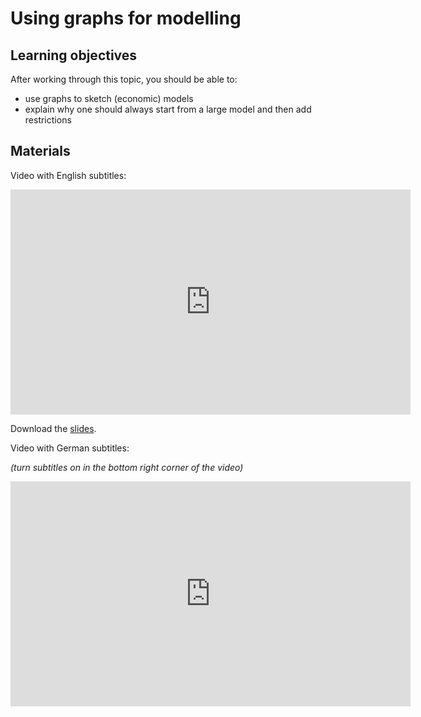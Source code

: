 # Using graphs for modelling

## Learning objectives

After working through this topic, you should be able to:

- use graphs to sketch (economic) models
- explain why one should always start from a large model and then add restrictions

## Materials

Video with English subtitles:

<iframe
  src="https://electure.uni-bonn.de/paella7/ui/watch.html?id=0775e31d-a09b-4f54-af27-a8e561a5dbc5"
  width="640"
  height="360"
  frameborder="0"
  allowfullscreen
></iframe>

Download the [slides](stats_interpretation-graphs_models.pdf).

Video with German subtitles:

*(turn subtitles on in the bottom right corner of the video)*

<iframe
  src="https://electure.uni-bonn.de/paella7/ui/watch.html?id=37bc2ab9-3de0-4ec0-9a20-3b9db39ca405"
  width="640"
  height="360"
  frameborder="0"
  allowfullscreen
></iframe>
